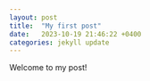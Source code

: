 ```yaml
---
layout: post
title:  "My first post"
date:   2023-10-19 21:46:22 +0400
categories: jekyll update
---
```

Welcome to my post!

